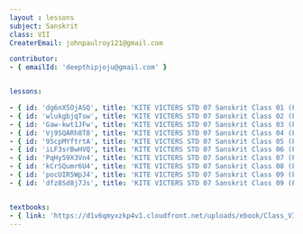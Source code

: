 ```yaml
--- 
layout : lessons 
subject: Sanskrit
class: VII
CreaterEmail: johnpaulroy121@gmail.com

contributor: 
- { emailId: 'deepthipjoju@gmail.com' }


lessons: 

- { id: 'dg6nX5OjASQ', title: 'KITE VICTERS STD 07 Sanskrit Class 01 (First Bell-ഫസ്റ്റ് ബെല്‍)' }
- { id: 'wlukgbjqTsw', title: 'KITE VICTERS STD 07 Sanskrit Class 02 (First Bell-ഫസ്റ്റ് ബെല്‍)' }
- { id: 'Gaw-kwt1JFw', title: 'KITE VICTERS STD 07 Sanskrit Class 03 (First Bell-ഫസ്റ്റ് ബെല്‍)' }
- { id: 'Vj9SQARh8T8', title: 'KITE VICTERS STD 07 Sanskrit Class 04 (First Bell-ഫസ്റ്റ് ബെല്‍)' }
- { id: '95cpMYftrtA', title: 'KITE VICTERS STD 07 Sanskrit Class 05 (First Bell-ഫസ്റ്റ് ബെല്‍)' }
- { id: 'iLF3srBwHVQ', title: 'KITE VICTERS STD 07 Sanskrit Class 06 (First Bell-ഫസ്റ്റ് ബെല്‍)' }
- { id: 'PqHy59X3Vn4', title: 'KITE VICTERS STD 07 Sanskrit Class 07 (First Bell-ഫസ്റ്റ് ബെല്‍)' }
- { id: 'kCrSQumr6U4', title: 'KITE VICTERS STD 07 Sanskrit Class 08 (First Bell-ഫസ്റ്റ് ബെല്‍)' }
- { id: 'pocUIR5WpJ4', title: 'KITE VICTERS STD 07 Sanskrit Class 09 (First Bell-ഫസ്റ്റ് ബെല്‍)' }
- { id: 'dfz8Sd8j7Js', title: 'KITE VICTERS STD 07 Sanskrit Class 09 (First Bell-ഫസ്റ്റ് ബെല്‍)' }


textbooks:
- { link: 'https://d1v6qmyxzkp4v1.cloudfront.net/uploads/ebook/Class_VII/SanscritReaderAcademic/SanscritReaderAcademic.pdf', title: 'sanskrit' , medium: '' }
---
```

